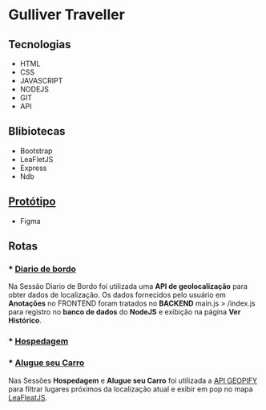 # Gulliver Traveller
## **Tecnologias**
* HTML
* CSS
* JAVASCRIPT
* NODEJS
* GIT
* API

## **Blibiotecas**
* Bootstrap
* LeaFletJS
* Express
* Ndb

## [Protótipo](https://www.figma.com/file/w81HT6amjxgDybJ9fwnznw/Gulliver-Traveller?node-id=102%3A8)
* Figma


## **Rotas**

### * [Diario de bordo](https://gulliver-diario-de-bordo.herokuapp.com/) 
Na Sessão Diario de Bordo foi utilizada uma **API de geolocalização** para obter dados de localização. Os dados fornecidos pelo usuário em **Anotações** no FRONTEND foram tratados no **BACKEND** main.js > /index.js para registro no **banco de dados** do **NodeJS** e exibição na página **Ver Histórico**. 

### * [Hospedagem](https://gulliver-hospedagens.herokuapp.com/)
### * [Alugue seu Carro](https://gulliver-alugue-seu-carro.herokuapp.com/)
Nas Sessões **Hospedagem** e **Alugue seu Carro** foi utilizada a [API GEOPIFY](https://apidocs.geoapify.com/playground/places) para filtrar lugares próximos da localização atual e exibir em pop no mapa [LeaFleatJS](https://leafletjs.com/).


